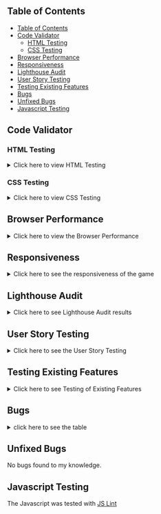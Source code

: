 ## Table of Contents
- [Table of Contents](#table-of-contents)
- [Code Validator](#code-validator)
  - [HTML Testing](#html-testing)
  - [CSS Testing](#css-testing)
- [Browser Performance](#browser-performance)
- [Responsiveness](#responsiveness)
- [Lighthouse Audit](#lighthouse-audit)
- [User Story Testing](#user-story-testing)
- [Testing Existing Features](#testing-existing-features)
- [Bugs](#bugs)
- [Unfixed Bugs](#unfixed-bugs)
- [Javascript Testing](#javascript-testing)

## Code Validator
### HTML Testing
<details>
<summary>Click here to view HTML Testing</summary>

| Page | Errors                                                     | Changes Made                                             |
| ---- | ---------------------------------------------------------- | -------------------------------------------------------- |
| HTML | ![Before](assets/images/testing/vaildator/html-before.png) | ![After](assets/images/testing/vaildator/html-after.png) |
</details>

### CSS Testing
<details>
<summary>Click here to view CSS Testing</summary>

| Page | Errors                                                    | Changes Made                                            |
| ---- | --------------------------------------------------------- | ------------------------------------------------------- |
| CSS  | ![Before](assets/images/testing/vaildator/css-before.png) | ![After](assets/images/testing/vaildator/css-after.png) |
</details>

## Browser Performance
<details>
<summary>Click here to view the Browser Performance</summary>

| Browser         | Screenshots                                                   |
| --------------- | ------------------------------------------------------------- |
| Google Chrome   | ![Google Chrome](assets/images/testing/browser/chrome.png)    |
| Mozilla Firefox | ![Mozilla Firefox](assets/images/testing/browser/firefox.png) |
| Brave           | ![Brave](assets/images/testing/browser/brave.png)             |
| Microsoft Edge  | ![Microsoft Edge](assets/images/testing/browser/ms.png)       |
</details>

## Responsiveness
<details>
<summary>Click here to see the responsiveness of the game</summary>

| Device | Screenshot                                                            |
| ------ | --------------------------------------------------------------------- |
| Mobile | ![Mobile Screenshot](assets/images/testing/responsiveness/mobile.png) |
| Tablet | ![Tablet Screenshot](assets/images/testing/responsiveness/tablet.png) |
| Laptop | ![Laptop Screenshot](assets/images/testing/responsiveness/laptop.png) |
</details>

## Lighthouse Audit
<details>
<summary>Click here to see Lighthouse Audit results</summary>

| Device  | Screenshot                                                                | Changes Made    |
| ------- | ------------------------------------------------------------------------- | --------------- |
| Desktop | ![Desktop Audit](assets/images/testing/lighthouse/lighthouse-desktop.png) | No changes made |
| Mobile  | ![Mobile Audit](assets/images/testing/lighthouse/lighthouse-mobile.png)   | No changes made |
</details>

## User Story Testing
<details>
<summary>Click here to see the User Story Testing</summary>

| **User Story**                                                                           | **Testing**                                                                                   | **Screenshot**                                                                             |
| ---------------------------------------------------------------------------------------- | --------------------------------------------------------------------------------------------- | ------------------------------------------------------------------------------------------ |
| As a new user, I would like to see a clear word so I know what the game is.              | Click "Start Game" and check if a scrambled word appears on screen.                           | ![Scrambled Word](assets/images/testing/user-story-testing/scrambled-word.png)             |
| As a new user, I would like to see a Start Game button so I can begin playing easily.    | Confirm the Start Game button is visible and clickable when the game loads.                   | ![Start Button](assets/images/testing/user-story-testing/start-button.png)                 |
| As a new user, I would like to see an Instructions button to understand how to play.     | Click the Instructions button and confirm that clear guidance appears.                        | ![Instructions](assets/images/testing/user-story-testing/testing-instructions.png)         |
| As a new user, I would like to see a timer.                                              | Start a game and confirm the timer appears and begins counting down.                          | ![Timer](assets/images/testing/user-story-testing/testing-timer.png)                       |
| As a new user, I would like to see a hint button to help me if I get stuck.              | Press the Hint button and check that it reveals one random unrevealed letter.                 | ![Hint Button](assets/images/testing/user-story-testing/testing-hint-one.png)              |
| As a new user, I would like to see a restart button in case I want to play again.        | Complete the game and press Restart to ensure it resets everything.                           | ![Restart Button](assets/images/testing/user-story-testing/testing-restart-button.png)     |
| As an existing user, I would like hints that help without giving too much away.          | Use the Hint button multiple times to check that only three letters are revealed per use.     | ![Hint Result](assets/images/testing/user-story-testing/testing-three-hints.png)           |
| As an existing user, I would like to enjoy the challenge and improve my guessing skills. | Check that the game provides different scrambled words each round to encourage replayability. | ![Challenging Word](assets/images/testing/user-story-testing/testing-challenging-word.png) |
</details>

## Testing Existing Features
<details>
<summary>Click here to see Testing of Existing Features</summary>

| **Feature**                | **What Was Tested**                                                                                                          | **Screenshot**                                                           |
| -------------------------- | ---------------------------------------------------------------------------------------------------------------------------- | ------------------------------------------------------------------------ |
| **How to Play Button**     | I clicked the "How to Play" button to check that the instructions appeared clearly.                                          | ![Instructions](assets/images/testing/existing-feature/instructions.png) |
| **Start Game Button**      | I clicked the Start Game button and confirmed that a scrambled word appears when the game begins.                            | ![Start Button](assets/images/testing/existing-feature/start-button.png) |
| **Restart Button**         | I clicked the Restart button to confirm it resets the game to the beginning.                                                 | ![Restart](assets/images/testing/existing-feature/restart.png)           |
| **Submit Button**          | I typed in a word and clicked Submit to check that the game accepts and checks the answer correctly.                         | ![Submit](assets/images/testing/existing-feature/submit.png)             |
| **Three Letters Per Word** | I used the Hint button up to three times during one word to confirm it shows one unrevealed letter each time (max of three). | ![Three Hints](assets/images/testing/existing-feature/three-hints.png)   |
</details>

## Bugs 

<details> <summary> click here to see the table </summary>

| What was going wrong                                             | What I changed to fix it                                                                                                                                                                   | Screenshot                                                             |
| ---------------------------------------------------------------- | ------------------------------------------------------------------------------------------------------------------------------------------------------------------------------------------ | ---------------------------------------------------------------------- |
| **The game wouldn't load properly**                              | I removed the `<main>` tags because they were stopping the game from appearing and running as expected.                                                                                    | ![Game Not Starting](assets\images\testing\bugs\game-not-starting.png) |
| **The "How to Play" button wasn’t showing**                      | I had accidentally used the same ID for both the button and the instructions section. I gave the button a different ID (`instructions-btn`) to fix it.                                     | ![Button Missing](assets/images/testing/bugs/button-not-showing.png)   |
| **Correct answers were marked wrong because of capital letters** | I made the scrambled word show a capital letter to look nicer, but the game now ignores uppercase or lowercase when checking answers — so players won’t get annoyed by typing caps or not. | ![Case Sensitivity](assets/images/testing/bugs/capital-letter.png)     |

</details>

## Unfixed Bugs
No bugs found to my knowledge.

## Javascript Testing
The Javascript was tested with [JS Lint](https://www.jslint.com/)

